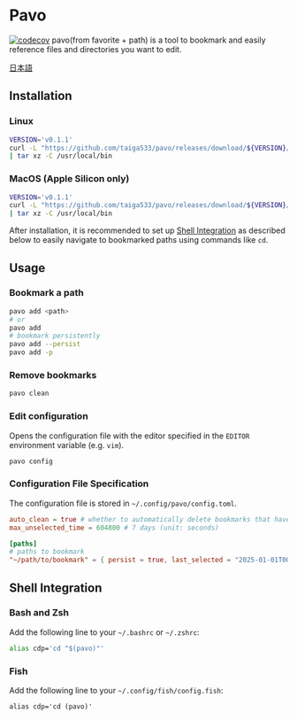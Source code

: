 # Pavo

[![codecov](https://codecov.io/gh/taiga533/pavo/branch/main/graph/badge.svg)](https://codecov.io/gh/taiga533/pavo)
pavo(from favorite + path) is a tool to bookmark and easily reference files and directories you want to edit.

[日本語](README_ja.md)

## Installation

### Linux

```bash
VERSION='v0.1.1'
curl -L "https://github.com/taiga533/pavo/releases/download/${VERSION}/pavo-x86_64-unknown-linux-gnu.tar.gz" \
| tar xz -C /usr/local/bin
```

### MacOS (Apple Silicon only)

```bash
VERSION='v0.1.1'
curl -L "https://github.com/taiga533/pavo/releases/download/${VERSION}/pavo-aarch64-apple-darwin.tar.gz" \
| tar xz -C /usr/local/bin
```

After installation, it is recommended to set up [Shell Integration](#shell-integration) as described below to easily navigate to bookmarked paths using commands like `cd`.

## Usage

### Bookmark a path

```bash
pavo add <path>
# or
pavo add
# bookmark persistently
pavo add --persist
pavo add -p
```

### Remove bookmarks

```bash
pavo clean
```

### Edit configuration

Opens the configuration file with the editor specified in the `EDITOR` environment variable (e.g. `vim`).

```bash
pavo config
```

### Configuration File Specification

The configuration file is stored in `~/.config/pavo/config.toml`.

```toml
auto_clean = true # whether to automatically delete bookmarks that haven't been referenced for a certain period
max_unselected_time = 604800 # 7 days (unit: seconds)

[paths]
# paths to bookmark
"~/path/to/bookmark" = { persist = true, last_selected = "2025-01-01T00:00:00Z" }
```

## Shell Integration

### Bash and Zsh

Add the following line to your `~/.bashrc` or `~/.zshrc`:

```bash
alias cdp='cd "$(pavo)"'
```

### Fish

Add the following line to your `~/.config/fish/config.fish`:

```fish
alias cdp='cd (pavo)'
```
